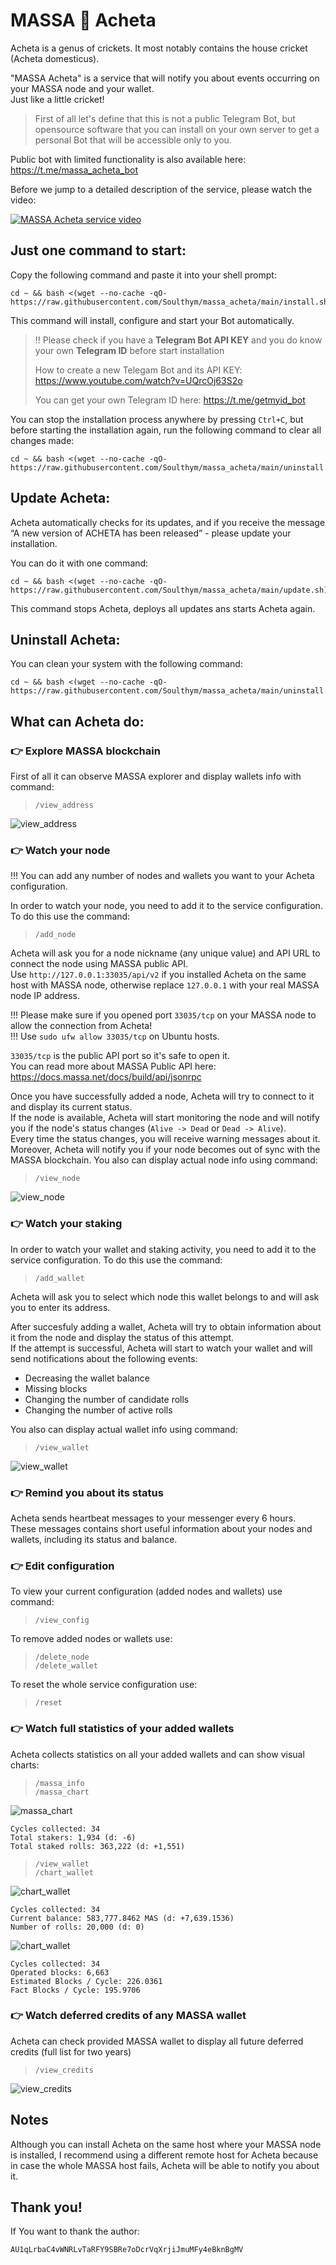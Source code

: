 # MASSA 🦗 Acheta


Acheta is a genus of crickets. It most notably contains the house cricket (Acheta domesticus).

"MASSA Acheta" is a service that will notify you about events occurring on your MASSA node and your wallet.\
Just like a little cricket!

>
>First of all let's define that this is not a public Telegram Bot, but opensource software that you can install on your own server to get a personal Bot that will be accessible only to you.
>
Public bot with limited functionality is also available here: https://t.me/massa_acheta_bot


Before we jump to a detailed description of the service, please watch the video:

[![MASSA Acheta service video](https://img.youtube.com/vi/gdvuhe2iRyY/0.jpg)](https://www.youtube.com/watch?v=gdvuhe2iRyY)



## Just one command to start:

Copy the following command and paste it into your shell prompt:
```
cd ~ && bash <(wget --no-cache -qO- https://raw.githubusercontent.com/Soulthym/massa_acheta/main/install.sh)
```

This command will install, configure and start your Bot automatically.


>
> !! Please check if you have a **Telegram Bot API KEY** and you do know your own **Telegram ID** before start installation
>
> How to create a new Telegam Bot and its API KEY: https://www.youtube.com/watch?v=UQrcOj63S2o
>
> You can get your own Telegram ID here: https://t.me/getmyid_bot
>


You can stop the installation process anywhere by pressing `Ctrl+C`, but before starting the installation again, run the following command to clear all changes made:
```
cd ~ && bash <(wget --no-cache -qO- https://raw.githubusercontent.com/Soulthym/massa_acheta/main/uninstall.sh)
```



## Update Acheta:

Acheta automatically checks for its updates, and if you receive the message “A new version of ACHETA has been released” - please update your installation.

You can do it with one command:
```
cd ~ && bash <(wget --no-cache -qO- https://raw.githubusercontent.com/Soulthym/massa_acheta/main/update.sh)
```

This command stops Acheta, deploys all updates ans starts Acheta again.



## Uninstall Acheta:

You can clean your system with the following command:
```
cd ~ && bash <(wget --no-cache -qO- https://raw.githubusercontent.com/Soulthym/massa_acheta/main/uninstall.sh)
```



## What can Acheta do:

### 👉 Explore MASSA blockchain
First of all it can observe MASSA explorer and display wallets info with command:
>
> `/view_address`
>
![view_address](https://github.com/Soulthym/massa_acheta/blob/main/img/view_address.png?raw=true)

### 👉 Watch your node
!!! You can add any number of nodes and wallets you want to your Acheta configuration.


In order to watch your node, you need to add it to the service configuration. To do this use the command:
>
> `/add_node`
>
Acheta will ask you for a node nickname (any unique value) and API URL to connect the node using MASSA public API.\
Use `http://127.0.0.1:33035/api/v2` if you installed Acheta on the same host with MASSA node, otherwise replace `127.0.0.1` with your real MASSA node IP address.

!!! Please make sure if you opened port `33035/tcp` on your MASSA node to allow the connection from Acheta!\
!!! Use `sudo ufw allow 33035/tcp` on Ubuntu hosts.

`33035/tcp` is the public API port so it's safe to open it.\
You can read more about MASSA Public API here: https://docs.massa.net/docs/build/api/jsonrpc


Once you have successfully added a node, Acheta will try to connect to it and display its current status.\
If the node is available, Acheta will start monitoring the node and will notify you if the node's status changes (`Alive -> Dead` or `Dead -> Alive`).\
Every time the status changes, you will receive warning messages about it.
Moreover, Acheta will notify you if your node becomes out of sync with the MASSA blockchain.
You also can display actual node info using command:
>
> `/view_node`
>
![view_node](https://github.com/Soulthym/massa_acheta/blob/main/img/view_node.png?raw=true)

### 👉 Watch your staking
In order to watch your wallet and staking activity, you need to add it to the service configuration. To do this use the command:
>
> `/add_wallet`
>
Acheta will ask you to select which node this wallet belongs to and will ask you to enter its address.

After succesfuly adding a wallet, Acheta will try to obtain information about it from the node and display the status of this attempt.\
If the attempt is successful, Acheta will start to watch your wallet and will send notifications about the following events:
- Decreasing the wallet balance
- Missing blocks
- Changing the number of candidate rolls
- Changing the number of active rolls

You also can display actual wallet info using command:
>
> `/view_wallet`
> 
![view_wallet](https://github.com/Soulthym/massa_acheta/blob/main/img/view_wallet.png?raw=true)

### 👉 Remind you about its status
Acheta sends heartbeat messages to your messenger every 6 hours.\
These messages contains short useful information about your nodes and wallets, including its status and balance.


### 👉 Edit configuration
To view your current configuration (added nodes and wallets) use command:
>
> `/view_config`
>

To remove added nodes or wallets use:
>
> `/delete_node`\
> `/delete_wallet`
>

To reset the whole service configuration use:
>
> `/reset`
>


### 👉 Watch full statistics of your added wallets
Acheta collects statistics on all your added wallets and can show visual charts:
>
> `/massa_info`\
> `/massa_chart`
>
![massa_chart](https://github.com/Soulthym/massa_acheta/blob/main/img/massa_chart.jpg?raw=true)
```
Cycles collected: 34
Total stakers: 1,934 (d: -6)
Total staked rolls: 363,222 (d: +1,551)
```

>
> `/view_wallet`\
> `/chart_wallet`
>
![chart_wallet](https://github.com/Soulthym/massa_acheta/blob/main/img/wallet_staking_chart.jpg?raw=true)
```
Cycles collected: 34
Current balance: 583,777.8462 MAS (d: +7,639.1536)
Number of rolls: 20,000 (d: 0)
```

![chart_wallet](https://github.com/Soulthym/massa_acheta/blob/main/img/wallet_blocks_chart.jpg?raw=true)
```
Cycles collected: 34
Operated blocks: 6,663
Estimated Blocks / Cycle: 226.0361
Fact Blocks / Cycle: 195.9706
```

### 👉 Watch deferred credits of any MASSA wallet
Acheta can check provided MASSA wallet to display all future deferred credits (full list for two years)
>
> `/view_credits`
>
![view_credits](https://github.com/Soulthym/massa_acheta/blob/main/img/view_credits.png?raw=true)

## Notes
Although you can install Acheta on the same host where your MASSA node is installed, I recommend using a different remote host for Acheta because in case the whole MASSA host fails, Acheta will be able to notify you about it.



## Thank you!
If You want to thank the author:
```
AU1qLrbaC4vWNRLvTaRFY9SBRe7oDcrVqXrjiJmuMFy4eBknBgMV
```
